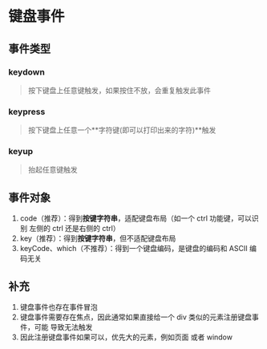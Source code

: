 # 键盘事件

## 事件类型

### keydown

> 按下键盘上任意键触发，如果按住不放，会重复触发此事件

### keypress

> 按下键盘上任意一个**字符键(即可以打印出来的字符)**触发

### keyup

> 抬起任意键触发

## 事件对象

1. code（推荐）：得到**按键字符串**，适配键盘布局（如一个 ctrl 功能键，可以识别
   左侧的 ctrl 还是右侧的 ctrl）
2. key（推荐）：得到**按键字符串**，但不适配键盘布局
3. keyCode、which（不推荐）：得到一个键盘编码，是键盘的编码和 ASCII 编码无关

## 补充

1. 键盘事件也存在事件冒泡
2. 键盘事件需要存在焦点，因此通常如果直接给一个 div 类似的元素注册键盘事件，可能
   导致无法触发
3. 因此注册键盘事件如果可以，优先大的元素，例如页面 或者 window

